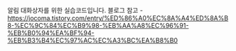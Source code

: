 알림 대화상자를 위한 실습코드입니다. 
블로그 참고 - https://jocoma.tistory.com/entry/%ED%86%A0%EC%8A%A4%ED%8A%B8-%EC%9C%84%EC%B9%98-%EB%AA%A8%EC%96%91-%EB%B0%94%EA%BF%94-%EB%B3%B4%EC%97%AC%EC%A3%BC%EA%B8%B0
